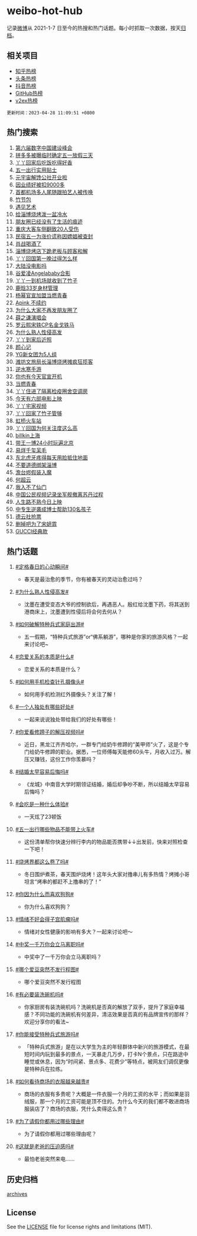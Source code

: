 # weibo-hot-hub

记录[微博](https://www.weibo.com)从 2021-1-7 日至今的热搜和热门话题。每小时抓取一次数据，按天[归档](archives)。

## 相关项目

- [知乎热榜](https://github.com/lonnyzhang423/zhihu-hot-hub)
- [头条热榜](https://github.com/lonnyzhang423/toutiao-hot-hub)
- [抖音热榜](https://github.com/lonnyzhang423/douyin-hot-hub)
- [GitHub热榜](https://github.com/lonnyzhang423/github-hot-hub)
- [v2ex热榜](https://github.com/lonnyzhang423/v2ex-hot-hub)


`更新时间：2023-04-28 11:09:51 +0800`

## 热门搜索

1. [第六届数字中国建设峰会](https://m.weibo.cn/search?containerid=100103type%3D1%26t%3D10%26q%3D%23%E7%AC%AC%E5%85%AD%E5%B1%8A%E6%95%B0%E5%AD%97%E4%B8%AD%E5%9B%BD%E5%BB%BA%E8%AE%BE%E5%B3%B0%E4%BC%9A%23&stream_entry_id=51&isnewpage=1&extparam=seat%3D1%26c_type%3D51%26dgr%3D0%26cate%3D10103%26filter_type%3Drealtimehot%26stream_entry_id%3D51%26pos%3D0%26display_time%3D1682651390%26pre_seqid%3D168265139062202022122&luicode=10000011&lfid=106003type%253D25%2526t%253D3%2526disable_hot%253D1%2526filter_type%253Drealtimehot)
1. [拼多多被曝临时确定五一放假三天](https://m.weibo.cn/search?containerid=100103type%3D1%26t%3D10%26q%3D%23%E6%8B%BC%E5%A4%9A%E5%A4%9A%E8%A2%AB%E6%9B%9D%E4%B8%B4%E6%97%B6%E7%A1%AE%E5%AE%9A%E4%BA%94%E4%B8%80%E6%94%BE%E5%81%87%E4%B8%89%E5%A4%A9%23&stream_entry_id=31&isnewpage=1&extparam=seat%3D1%26c_type%3D31%26flag%3D1%26cate%3D5001%26stream_entry_id%3D31%26filter_type%3Drealtimehot%26q%3D%2523%25E6%258B%25BC%25E5%25A4%259A%25E5%25A4%259A%25E8%25A2%25AB%25E6%259B%259D%25E4%25B8%25B4%25E6%2597%25B6%25E7%25A1%25AE%25E5%25AE%259A%25E4%25BA%2594%25E4%25B8%2580%25E6%2594%25BE%25E5%2581%2587%25E4%25B8%2589%25E5%25A4%25A9%2523%26dgr%3D0%26realpos%3D1%26pos%3D0%26lcate%3D5001%26band_rank%3D1%26display_time%3D1682651390%26pre_seqid%3D168265139062202022122&luicode=10000011&lfid=106003type%253D25%2526t%253D3%2526disable_hot%253D1%2526filter_type%253Drealtimehot)
1. [丫丫回家后吃饭吃得好香](https://m.weibo.cn/search?containerid=100103type%3D1%26t%3D10%26q%3D%23%E4%B8%AB%E4%B8%AB%E5%9B%9E%E5%AE%B6%E5%90%8E%E5%90%83%E9%A5%AD%E5%90%83%E5%BE%97%E5%A5%BD%E9%A6%99%23&stream_entry_id=31&isnewpage=1&extparam=seat%3D1%26c_type%3D31%26flag%3D16%26cate%3D5001%26stream_entry_id%3D31%26filter_type%3Drealtimehot%26q%3D%2523%25E4%25B8%25AB%25E4%25B8%25AB%25E5%259B%259E%25E5%25AE%25B6%25E5%2590%258E%25E5%2590%2583%25E9%25A5%25AD%25E5%2590%2583%25E5%25BE%2597%25E5%25A5%25BD%25E9%25A6%2599%2523%26dgr%3D0%26realpos%3D2%26pos%3D1%26lcate%3D5001%26band_rank%3D2%26display_time%3D1682651390%26pre_seqid%3D168265139062202022122&luicode=10000011&lfid=106003type%253D25%2526t%253D3%2526disable_hot%253D1%2526filter_type%253Drealtimehot)
1. [五一出行实用贴士](https://m.weibo.cn/search?containerid=100103type%3D1%26t%3D10%26q%3D%23%E4%BA%94%E4%B8%80%E5%87%BA%E8%A1%8C%E5%AE%9E%E7%94%A8%E8%B4%B4%E5%A3%AB%23&stream_entry_id=31&isnewpage=1&extparam=seat%3D1%26c_type%3D31%26flag%3D0%26cate%3D5001%26stream_entry_id%3D31%26filter_type%3Drealtimehot%26q%3D%2523%25E4%25BA%2594%25E4%25B8%2580%25E5%2587%25BA%25E8%25A1%258C%25E5%25AE%259E%25E7%2594%25A8%25E8%25B4%25B4%25E5%25A3%25AB%2523%26dgr%3D0%26realpos%3D3%26pos%3D2%26lcate%3D5001%26band_rank%3D3%26display_time%3D1682651390%26pre_seqid%3D168265139062202022122&luicode=10000011&lfid=106003type%253D25%2526t%253D3%2526disable_hot%253D1%2526filter_type%253Drealtimehot)
1. [元宇宙解馋公社开业啦](https://m.weibo.cn/search?containerid=100103type%3D1%26t%3D10%26q%3D%23%E5%85%83%E5%AE%87%E5%AE%99%E8%A7%A3%E9%A6%8B%E5%85%AC%E7%A4%BE%E5%BC%80%E4%B8%9A%E5%95%A6%23&stream_entry_id=31&isnewpage=1&extparam=seat%3D1%26c_type%3D31%26pos%3D3%26cate%3D5001%26stream_entry_id%3D31%26filter_type%3Drealtimehot%26topic_ad%3D1%26adid%3D187882%26q%3D%2523%25E5%2585%2583%25E5%25AE%2587%25E5%25AE%2599%25E8%25A7%25A3%25E9%25A6%258B%25E5%2585%25AC%25E7%25A4%25BE%25E5%25BC%2580%25E4%25B8%259A%25E5%2595%25A6%2523%26dgr%3D0%26lcate%3D5001%26band_rank%3D4%26display_time%3D1682651390%26pre_seqid%3D168265139062202022122&luicode=10000011&lfid=106003type%253D25%2526t%253D3%2526disable_hot%253D1%2526filter_type%253Drealtimehot)
1. [因业绩好被扣9000多](https://m.weibo.cn/search?containerid=100103type%3D1%26t%3D10%26q%3D%23%E5%9B%A0%E4%B8%9A%E7%BB%A9%E5%A5%BD%E8%A2%AB%E6%89%A39000%E5%A4%9A%23&stream_entry_id=31&isnewpage=1&extparam=seat%3D1%26c_type%3D31%26flag%3D2%26cate%3D5001%26stream_entry_id%3D31%26filter_type%3Drealtimehot%26q%3D%2523%25E5%259B%25A0%25E4%25B8%259A%25E7%25BB%25A9%25E5%25A5%25BD%25E8%25A2%25AB%25E6%2589%25A39000%25E5%25A4%259A%2523%26dgr%3D0%26realpos%3D4%26pos%3D4%26lcate%3D5001%26band_rank%3D4%26display_time%3D1682651390%26pre_seqid%3D168265139062202022122&luicode=10000011&lfid=106003type%253D25%2526t%253D3%2526disable_hot%253D1%2526filter_type%253Drealtimehot)
1. [首都机场多人尾随跟拍艺人被传唤](https://m.weibo.cn/search?containerid=100103type%3D1%26t%3D10%26q%3D%23%E9%A6%96%E9%83%BD%E6%9C%BA%E5%9C%BA%E5%A4%9A%E4%BA%BA%E5%B0%BE%E9%9A%8F%E8%B7%9F%E6%8B%8D%E8%89%BA%E4%BA%BA%E8%A2%AB%E4%BC%A0%E5%94%A4%23&stream_entry_id=31&isnewpage=1&extparam=seat%3D1%26c_type%3D31%26flag%3D1%26cate%3D5001%26stream_entry_id%3D31%26filter_type%3Drealtimehot%26q%3D%2523%25E9%25A6%2596%25E9%2583%25BD%25E6%259C%25BA%25E5%259C%25BA%25E5%25A4%259A%25E4%25BA%25BA%25E5%25B0%25BE%25E9%259A%258F%25E8%25B7%259F%25E6%258B%258D%25E8%2589%25BA%25E4%25BA%25BA%25E8%25A2%25AB%25E4%25BC%25A0%25E5%2594%25A4%2523%26dgr%3D0%26realpos%3D5%26pos%3D5%26lcate%3D5001%26band_rank%3D5%26display_time%3D1682651390%26pre_seqid%3D168265139062202022122&luicode=10000011&lfid=106003type%253D25%2526t%253D3%2526disable_hot%253D1%2526filter_type%253Drealtimehot)
1. [竹节包](https://m.weibo.cn/search?containerid=100103type%3D1%26t%3D10%26q%3D%E7%AB%B9%E8%8A%82%E5%8C%85&stream_entry_id=31&isnewpage=1&extparam=seat%3D1%26c_type%3D31%26flag%3D0%26cate%3D5001%26stream_entry_id%3D31%26filter_type%3Drealtimehot%26q%3D%25E7%25AB%25B9%25E8%258A%2582%25E5%258C%2585%26dgr%3D0%26realpos%3D6%26pos%3D6%26lcate%3D5001%26band_rank%3D6%26display_time%3D1682651390%26pre_seqid%3D168265139062202022122&luicode=10000011&lfid=106003type%253D25%2526t%253D3%2526disable_hot%253D1%2526filter_type%253Drealtimehot)
1. [遇见艺术](https://m.weibo.cn/search?containerid=100103type%3D1%26t%3D10%26q%3D%23%E9%81%87%E8%A7%81%E8%89%BA%E6%9C%AF%23&stream_entry_id=31&isnewpage=1&extparam=seat%3D1%26c_type%3D31%26pos%3D7%26cate%3D5001%26stream_entry_id%3D31%26filter_type%3Drealtimehot%26topic_ad%3D1%26adid%3D187648%26q%3D%2523%25E9%2581%2587%25E8%25A7%2581%25E8%2589%25BA%25E6%259C%25AF%2523%26dgr%3D0%26lcate%3D5001%26band_rank%3D7%26display_time%3D1682651390%26pre_seqid%3D168265139062202022122&luicode=10000011&lfid=106003type%253D25%2526t%253D3%2526disable_hot%253D1%2526filter_type%253Drealtimehot)
1. [给淄博烧烤泼一盆冷水](https://m.weibo.cn/search?containerid=100103type%3D1%26t%3D10%26q%3D%23%E7%BB%99%E6%B7%84%E5%8D%9A%E7%83%A7%E7%83%A4%E6%B3%BC%E4%B8%80%E7%9B%86%E5%86%B7%E6%B0%B4%23&stream_entry_id=31&isnewpage=1&extparam=seat%3D1%26c_type%3D31%26flag%3D0%26cate%3D5001%26stream_entry_id%3D31%26filter_type%3Drealtimehot%26q%3D%2523%25E7%25BB%2599%25E6%25B7%2584%25E5%258D%259A%25E7%2583%25A7%25E7%2583%25A4%25E6%25B3%25BC%25E4%25B8%2580%25E7%259B%2586%25E5%2586%25B7%25E6%25B0%25B4%2523%26dgr%3D0%26realpos%3D7%26pos%3D8%26lcate%3D5001%26band_rank%3D7%26display_time%3D1682651390%26pre_seqid%3D168265139062202022122&luicode=10000011&lfid=106003type%253D25%2526t%253D3%2526disable_hot%253D1%2526filter_type%253Drealtimehot)
1. [朋友圈已经没有了生活的痕迹](https://m.weibo.cn/search?containerid=100103type%3D1%26t%3D10%26q%3D%23%E6%9C%8B%E5%8F%8B%E5%9C%88%E5%B7%B2%E7%BB%8F%E6%B2%A1%E6%9C%89%E4%BA%86%E7%94%9F%E6%B4%BB%E7%9A%84%E7%97%95%E8%BF%B9%23&stream_entry_id=31&isnewpage=1&extparam=seat%3D1%26c_type%3D31%26flag%3D0%26cate%3D5001%26stream_entry_id%3D31%26filter_type%3Drealtimehot%26q%3D%2523%25E6%259C%258B%25E5%258F%258B%25E5%259C%2588%25E5%25B7%25B2%25E7%25BB%258F%25E6%25B2%25A1%25E6%259C%2589%25E4%25BA%2586%25E7%2594%259F%25E6%25B4%25BB%25E7%259A%2584%25E7%2597%2595%25E8%25BF%25B9%2523%26dgr%3D0%26realpos%3D8%26pos%3D9%26lcate%3D5001%26band_rank%3D8%26display_time%3D1682651390%26pre_seqid%3D168265139062202022122&luicode=10000011&lfid=106003type%253D25%2526t%253D3%2526disable_hot%253D1%2526filter_type%253Drealtimehot)
1. [重庆大客车侧翻致20人受伤](https://m.weibo.cn/search?containerid=100103type%3D1%26t%3D10%26q%3D%23%E9%87%8D%E5%BA%86%E5%A4%A7%E5%AE%A2%E8%BD%A6%E4%BE%A7%E7%BF%BB%E8%87%B420%E4%BA%BA%E5%8F%97%E4%BC%A4%23&stream_entry_id=31&isnewpage=1&extparam=seat%3D1%26c_type%3D31%26flag%3D1%26cate%3D5001%26stream_entry_id%3D31%26filter_type%3Drealtimehot%26q%3D%2523%25E9%2587%258D%25E5%25BA%2586%25E5%25A4%25A7%25E5%25AE%25A2%25E8%25BD%25A6%25E4%25BE%25A7%25E7%25BF%25BB%25E8%2587%25B420%25E4%25BA%25BA%25E5%258F%2597%25E4%25BC%25A4%2523%26dgr%3D0%26realpos%3D9%26pos%3D10%26lcate%3D5001%26band_rank%3D9%26display_time%3D1682651390%26pre_seqid%3D168265139062202022122&luicode=10000011&lfid=106003type%253D25%2526t%253D3%2526disable_hot%253D1%2526filter_type%253Drealtimehot)
1. [民宿五一为涨价谎称因嫖娼被查封](https://m.weibo.cn/search?containerid=100103type%3D1%26t%3D10%26q%3D%23%E6%B0%91%E5%AE%BF%E4%BA%94%E4%B8%80%E4%B8%BA%E6%B6%A8%E4%BB%B7%E8%B0%8E%E7%A7%B0%E5%9B%A0%E5%AB%96%E5%A8%BC%E8%A2%AB%E6%9F%A5%E5%B0%81%23&stream_entry_id=31&isnewpage=1&extparam=seat%3D1%26c_type%3D31%26flag%3D1%26cate%3D5001%26stream_entry_id%3D31%26filter_type%3Drealtimehot%26q%3D%2523%25E6%25B0%2591%25E5%25AE%25BF%25E4%25BA%2594%25E4%25B8%2580%25E4%25B8%25BA%25E6%25B6%25A8%25E4%25BB%25B7%25E8%25B0%258E%25E7%25A7%25B0%25E5%259B%25A0%25E5%25AB%2596%25E5%25A8%25BC%25E8%25A2%25AB%25E6%259F%25A5%25E5%25B0%2581%2523%26dgr%3D0%26realpos%3D10%26pos%3D11%26lcate%3D5001%26band_rank%3D10%26display_time%3D1682651390%26pre_seqid%3D168265139062202022122&luicode=10000011&lfid=106003type%253D25%2526t%253D3%2526disable_hot%253D1%2526filter_type%253Drealtimehot)
1. [肖战喝酒了](https://m.weibo.cn/search?containerid=100103type%3D1%26t%3D10%26q%3D%23%E8%82%96%E6%88%98%E5%96%9D%E9%85%92%E4%BA%86%23&stream_entry_id=31&isnewpage=1&extparam=seat%3D1%26c_type%3D31%26flag%3D2%26cate%3D5001%26stream_entry_id%3D31%26filter_type%3Drealtimehot%26q%3D%2523%25E8%2582%2596%25E6%2588%2598%25E5%2596%259D%25E9%2585%2592%25E4%25BA%2586%2523%26dgr%3D0%26realpos%3D11%26pos%3D12%26lcate%3D5001%26band_rank%3D11%26display_time%3D1682651390%26pre_seqid%3D168265139062202022122&luicode=10000011&lfid=106003type%253D25%2526t%253D3%2526disable_hot%253D1%2526filter_type%253Drealtimehot)
1. [淄博烧烤店下跪老板与顾客和解](https://m.weibo.cn/search?containerid=100103type%3D1%26t%3D10%26q%3D%23%E6%B7%84%E5%8D%9A%E7%83%A7%E7%83%A4%E5%BA%97%E4%B8%8B%E8%B7%AA%E8%80%81%E6%9D%BF%E4%B8%8E%E9%A1%BE%E5%AE%A2%E5%92%8C%E8%A7%A3%23&stream_entry_id=31&isnewpage=1&extparam=seat%3D1%26c_type%3D31%26flag%3D2%26cate%3D5001%26stream_entry_id%3D31%26filter_type%3Drealtimehot%26q%3D%2523%25E6%25B7%2584%25E5%258D%259A%25E7%2583%25A7%25E7%2583%25A4%25E5%25BA%2597%25E4%25B8%258B%25E8%25B7%25AA%25E8%2580%2581%25E6%259D%25BF%25E4%25B8%258E%25E9%25A1%25BE%25E5%25AE%25A2%25E5%2592%258C%25E8%25A7%25A3%2523%26dgr%3D0%26realpos%3D12%26pos%3D13%26lcate%3D5001%26band_rank%3D12%26display_time%3D1682651390%26pre_seqid%3D168265139062202022122&luicode=10000011&lfid=106003type%253D25%2526t%253D3%2526disable_hot%253D1%2526filter_type%253Drealtimehot)
1. [丫丫回国第一晚过得怎么样](https://m.weibo.cn/search?containerid=100103type%3D1%26t%3D10%26q%3D%23%E4%B8%AB%E4%B8%AB%E5%9B%9E%E5%9B%BD%E7%AC%AC%E4%B8%80%E6%99%9A%E8%BF%87%E5%BE%97%E6%80%8E%E4%B9%88%E6%A0%B7%23&stream_entry_id=31&isnewpage=1&extparam=seat%3D1%26c_type%3D31%26flag%3D1%26cate%3D5001%26stream_entry_id%3D31%26filter_type%3Drealtimehot%26q%3D%2523%25E4%25B8%25AB%25E4%25B8%25AB%25E5%259B%259E%25E5%259B%25BD%25E7%25AC%25AC%25E4%25B8%2580%25E6%2599%259A%25E8%25BF%2587%25E5%25BE%2597%25E6%2580%258E%25E4%25B9%2588%25E6%25A0%25B7%2523%26dgr%3D0%26realpos%3D13%26pos%3D14%26lcate%3D5001%26band_rank%3D13%26display_time%3D1682651390%26pre_seqid%3D168265139062202022122&luicode=10000011&lfid=106003type%253D25%2526t%253D3%2526disable_hot%253D1%2526filter_type%253Drealtimehot)
1. [大陆没电影吗](https://m.weibo.cn/search?containerid=100103type%3D1%26t%3D10%26q%3D%E5%A4%A7%E9%99%86%E6%B2%A1%E7%94%B5%E5%BD%B1%E5%90%97&stream_entry_id=31&isnewpage=1&extparam=seat%3D1%26c_type%3D31%26flag%3D1%26cate%3D5001%26stream_entry_id%3D31%26filter_type%3Drealtimehot%26q%3D%25E5%25A4%25A7%25E9%2599%2586%25E6%25B2%25A1%25E7%2594%25B5%25E5%25BD%25B1%25E5%2590%2597%26dgr%3D0%26realpos%3D14%26pos%3D15%26lcate%3D5001%26band_rank%3D14%26display_time%3D1682651390%26pre_seqid%3D168265139062202022122&luicode=10000011&lfid=106003type%253D25%2526t%253D3%2526disable_hot%253D1%2526filter_type%253Drealtimehot)
1. [谷爱凌Angelababy合影](https://m.weibo.cn/search?containerid=100103type%3D1%26t%3D10%26q%3D%23%E8%B0%B7%E7%88%B1%E5%87%8CAngelababy%E5%90%88%E5%BD%B1%23&stream_entry_id=31&isnewpage=1&extparam=seat%3D1%26c_type%3D31%26flag%3D1%26cate%3D5001%26stream_entry_id%3D31%26filter_type%3Drealtimehot%26q%3D%2523%25E8%25B0%25B7%25E7%2588%25B1%25E5%2587%258CAngelababy%25E5%2590%2588%25E5%25BD%25B1%2523%26dgr%3D0%26realpos%3D15%26pos%3D16%26lcate%3D5001%26band_rank%3D15%26display_time%3D1682651390%26pre_seqid%3D168265139062202022122&luicode=10000011&lfid=106003type%253D25%2526t%253D3%2526disable_hot%253D1%2526filter_type%253Drealtimehot)
1. [丫丫一到机场就收到了竹子](https://m.weibo.cn/search?containerid=100103type%3D1%26t%3D10%26q%3D%23%E4%B8%AB%E4%B8%AB%E4%B8%80%E5%88%B0%E6%9C%BA%E5%9C%BA%E5%B0%B1%E6%94%B6%E5%88%B0%E4%BA%86%E7%AB%B9%E5%AD%90%23&stream_entry_id=31&isnewpage=1&extparam=seat%3D1%26c_type%3D31%26flag%3D0%26cate%3D5001%26stream_entry_id%3D31%26filter_type%3Drealtimehot%26q%3D%2523%25E4%25B8%25AB%25E4%25B8%25AB%25E4%25B8%2580%25E5%2588%25B0%25E6%259C%25BA%25E5%259C%25BA%25E5%25B0%25B1%25E6%2594%25B6%25E5%2588%25B0%25E4%25BA%2586%25E7%25AB%25B9%25E5%25AD%2590%2523%26dgr%3D0%26realpos%3D16%26pos%3D17%26lcate%3D5001%26band_rank%3D16%26display_time%3D1682651390%26pre_seqid%3D168265139062202022122&luicode=10000011&lfid=106003type%253D25%2526t%253D3%2526disable_hot%253D1%2526filter_type%253Drealtimehot)
1. [鹿晗33岁身材管理](https://m.weibo.cn/search?containerid=100103type%3D1%26t%3D10%26q%3D%23%E9%B9%BF%E6%99%9733%E5%B2%81%E8%BA%AB%E6%9D%90%E7%AE%A1%E7%90%86%23&stream_entry_id=31&isnewpage=1&extparam=seat%3D1%26c_type%3D31%26flag%3D1%26cate%3D5001%26stream_entry_id%3D31%26filter_type%3Drealtimehot%26q%3D%2523%25E9%25B9%25BF%25E6%2599%259733%25E5%25B2%2581%25E8%25BA%25AB%25E6%259D%2590%25E7%25AE%25A1%25E7%2590%2586%2523%26dgr%3D0%26realpos%3D17%26pos%3D18%26lcate%3D5001%26band_rank%3D17%26display_time%3D1682651390%26pre_seqid%3D168265139062202022122&luicode=10000011&lfid=106003type%253D25%2526t%253D3%2526disable_hot%253D1%2526filter_type%253Drealtimehot)
1. [杨幂官宣加盟当燃青春](https://m.weibo.cn/search?containerid=100103type%3D1%26t%3D10%26q%3D%23%E6%9D%A8%E5%B9%82%E5%AE%98%E5%AE%A3%E5%8A%A0%E7%9B%9F%E5%BD%93%E7%87%83%E9%9D%92%E6%98%A5%23&stream_entry_id=31&isnewpage=1&extparam=seat%3D1%26c_type%3D31%26flag%3D1%26cate%3D5001%26stream_entry_id%3D31%26filter_type%3Drealtimehot%26q%3D%2523%25E6%259D%25A8%25E5%25B9%2582%25E5%25AE%2598%25E5%25AE%25A3%25E5%258A%25A0%25E7%259B%259F%25E5%25BD%2593%25E7%2587%2583%25E9%259D%2592%25E6%2598%25A5%2523%26dgr%3D0%26realpos%3D18%26pos%3D19%26lcate%3D5001%26band_rank%3D18%26display_time%3D1682651390%26pre_seqid%3D168265139062202022122&luicode=10000011&lfid=106003type%253D25%2526t%253D3%2526disable_hot%253D1%2526filter_type%253Drealtimehot)
1. [Apink 不续约](https://m.weibo.cn/search?containerid=100103type%3D1%26t%3D10%26q%3DApink+%E4%B8%8D%E7%BB%AD%E7%BA%A6&stream_entry_id=31&isnewpage=1&extparam=seat%3D1%26c_type%3D31%26flag%3D1%26cate%3D5001%26stream_entry_id%3D31%26filter_type%3Drealtimehot%26q%3DApink%2520%25E4%25B8%258D%25E7%25BB%25AD%25E7%25BA%25A6%26dgr%3D0%26realpos%3D19%26pos%3D20%26lcate%3D5001%26band_rank%3D19%26display_time%3D1682651390%26pre_seqid%3D168265139062202022122&luicode=10000011&lfid=106003type%253D25%2526t%253D3%2526disable_hot%253D1%2526filter_type%253Drealtimehot)
1. [为什么大家不再发朋友圈了](https://m.weibo.cn/search?containerid=100103type%3D1%26t%3D10%26q%3D%23%E4%B8%BA%E4%BB%80%E4%B9%88%E5%A4%A7%E5%AE%B6%E4%B8%8D%E5%86%8D%E5%8F%91%E6%9C%8B%E5%8F%8B%E5%9C%88%E4%BA%86%23&stream_entry_id=31&isnewpage=1&extparam=seat%3D1%26c_type%3D31%26flag%3D1%26cate%3D5001%26stream_entry_id%3D31%26filter_type%3Drealtimehot%26q%3D%2523%25E4%25B8%25BA%25E4%25BB%2580%25E4%25B9%2588%25E5%25A4%25A7%25E5%25AE%25B6%25E4%25B8%258D%25E5%2586%258D%25E5%258F%2591%25E6%259C%258B%25E5%258F%258B%25E5%259C%2588%25E4%25BA%2586%2523%26dgr%3D0%26realpos%3D20%26pos%3D21%26lcate%3D5001%26band_rank%3D20%26display_time%3D1682651390%26pre_seqid%3D168265139062202022122&luicode=10000011&lfid=106003type%253D25%2526t%253D3%2526disable_hot%253D1%2526filter_type%253Drealtimehot)
1. [薛之谦演唱会](https://m.weibo.cn/search?containerid=100103type%3D1%26t%3D10%26q%3D%E8%96%9B%E4%B9%8B%E8%B0%A6%E6%BC%94%E5%94%B1%E4%BC%9A&stream_entry_id=31&isnewpage=1&extparam=seat%3D1%26c_type%3D31%26flag%3D1%26cate%3D5001%26stream_entry_id%3D31%26filter_type%3Drealtimehot%26q%3D%25E8%2596%259B%25E4%25B9%258B%25E8%25B0%25A6%25E6%25BC%2594%25E5%2594%25B1%25E4%25BC%259A%26dgr%3D0%26realpos%3D21%26pos%3D22%26lcate%3D5001%26band_rank%3D21%26display_time%3D1682651390%26pre_seqid%3D168265139062202022122&luicode=10000011&lfid=106003type%253D25%2526t%253D3%2526disable_hot%253D1%2526filter_type%253Drealtimehot)
1. [罗云熙宋轶CP名金戈铁马](https://m.weibo.cn/search?containerid=100103type%3D1%26t%3D10%26q%3D%23%E7%BD%97%E4%BA%91%E7%86%99%E5%AE%8B%E8%BD%B6CP%E5%90%8D%E9%87%91%E6%88%88%E9%93%81%E9%A9%AC%23&stream_entry_id=31&isnewpage=1&extparam=seat%3D1%26c_type%3D31%26flag%3D1%26cate%3D5001%26stream_entry_id%3D31%26filter_type%3Drealtimehot%26q%3D%2523%25E7%25BD%2597%25E4%25BA%2591%25E7%2586%2599%25E5%25AE%258B%25E8%25BD%25B6CP%25E5%2590%258D%25E9%2587%2591%25E6%2588%2588%25E9%2593%2581%25E9%25A9%25AC%2523%26dgr%3D0%26realpos%3D22%26pos%3D23%26lcate%3D5001%26band_rank%3D22%26display_time%3D1682651390%26pre_seqid%3D168265139062202022122&luicode=10000011&lfid=106003type%253D25%2526t%253D3%2526disable_hot%253D1%2526filter_type%253Drealtimehot)
1. [为什么熟人性侵高发](https://m.weibo.cn/search?containerid=100103type%3D1%26t%3D10%26q%3D%23%E4%B8%BA%E4%BB%80%E4%B9%88%E7%86%9F%E4%BA%BA%E6%80%A7%E4%BE%B5%E9%AB%98%E5%8F%91%23&stream_entry_id=31&isnewpage=1&extparam=seat%3D1%26c_type%3D31%26flag%3D0%26cate%3D5001%26stream_entry_id%3D31%26filter_type%3Drealtimehot%26q%3D%2523%25E4%25B8%25BA%25E4%25BB%2580%25E4%25B9%2588%25E7%2586%259F%25E4%25BA%25BA%25E6%2580%25A7%25E4%25BE%25B5%25E9%25AB%2598%25E5%258F%2591%2523%26dgr%3D0%26realpos%3D23%26pos%3D24%26lcate%3D5001%26band_rank%3D23%26display_time%3D1682651390%26pre_seqid%3D168265139062202022122&luicode=10000011&lfid=106003type%253D25%2526t%253D3%2526disable_hot%253D1%2526filter_type%253Drealtimehot)
1. [丫丫到家后近照](https://m.weibo.cn/search?containerid=100103type%3D1%26t%3D10%26q%3D%23%E4%B8%AB%E4%B8%AB%E5%88%B0%E5%AE%B6%E5%90%8E%E8%BF%91%E7%85%A7%23&stream_entry_id=31&isnewpage=1&extparam=seat%3D1%26c_type%3D31%26flag%3D0%26cate%3D5001%26stream_entry_id%3D31%26filter_type%3Drealtimehot%26q%3D%2523%25E4%25B8%25AB%25E4%25B8%25AB%25E5%2588%25B0%25E5%25AE%25B6%25E5%2590%258E%25E8%25BF%2591%25E7%2585%25A7%2523%26dgr%3D0%26realpos%3D24%26pos%3D25%26lcate%3D5001%26band_rank%3D24%26display_time%3D1682651390%26pre_seqid%3D168265139062202022122&luicode=10000011&lfid=106003type%253D25%2526t%253D3%2526disable_hot%253D1%2526filter_type%253Drealtimehot)
1. [颜心记](https://m.weibo.cn/search?containerid=100103type%3D1%26t%3D10%26q%3D%E9%A2%9C%E5%BF%83%E8%AE%B0&stream_entry_id=31&isnewpage=1&extparam=seat%3D1%26c_type%3D31%26flag%3D0%26cate%3D5001%26stream_entry_id%3D31%26filter_type%3Drealtimehot%26q%3D%25E9%25A2%259C%25E5%25BF%2583%25E8%25AE%25B0%26dgr%3D0%26realpos%3D25%26pos%3D26%26lcate%3D5001%26band_rank%3D25%26display_time%3D1682651390%26pre_seqid%3D168265139062202022122&luicode=10000011&lfid=106003type%253D25%2526t%253D3%2526disable_hot%253D1%2526filter_type%253Drealtimehot)
1. [YG新女团为5人组](https://m.weibo.cn/search?containerid=100103type%3D1%26t%3D10%26q%3D%23YG%E6%96%B0%E5%A5%B3%E5%9B%A2%E4%B8%BA5%E4%BA%BA%E7%BB%84%23&stream_entry_id=31&isnewpage=1&extparam=seat%3D1%26c_type%3D31%26flag%3D1%26cate%3D5001%26stream_entry_id%3D31%26filter_type%3Drealtimehot%26q%3D%2523YG%25E6%2596%25B0%25E5%25A5%25B3%25E5%259B%25A2%25E4%25B8%25BA5%25E4%25BA%25BA%25E7%25BB%2584%2523%26dgr%3D0%26realpos%3D26%26pos%3D27%26lcate%3D5001%26band_rank%3D26%26display_time%3D1682651390%26pre_seqid%3D168265139062202022122&luicode=10000011&lfid=106003type%253D25%2526t%253D3%2526disable_hot%253D1%2526filter_type%253Drealtimehot)
1. [潍坊文旅局长淄博烧烤摊疯狂揽客](https://m.weibo.cn/search?containerid=100103type%3D1%26t%3D10%26q%3D%23%E6%BD%8D%E5%9D%8A%E6%96%87%E6%97%85%E5%B1%80%E9%95%BF%E6%B7%84%E5%8D%9A%E7%83%A7%E7%83%A4%E6%91%8A%E7%96%AF%E7%8B%82%E6%8F%BD%E5%AE%A2%23&stream_entry_id=31&isnewpage=1&extparam=seat%3D1%26c_type%3D31%26flag%3D0%26cate%3D5001%26stream_entry_id%3D31%26filter_type%3Drealtimehot%26q%3D%2523%25E6%25BD%258D%25E5%259D%258A%25E6%2596%2587%25E6%2597%2585%25E5%25B1%2580%25E9%2595%25BF%25E6%25B7%2584%25E5%258D%259A%25E7%2583%25A7%25E7%2583%25A4%25E6%2591%258A%25E7%2596%25AF%25E7%258B%2582%25E6%258F%25BD%25E5%25AE%25A2%2523%26dgr%3D0%26realpos%3D27%26pos%3D28%26lcate%3D5001%26band_rank%3D27%26display_time%3D1682651390%26pre_seqid%3D168265139062202022122&luicode=10000011&lfid=106003type%253D25%2526t%253D3%2526disable_hot%253D1%2526filter_type%253Drealtimehot)
1. [逆水寒手游](https://m.weibo.cn/search?containerid=100103type%3D1%26t%3D10%26q%3D%E9%80%86%E6%B0%B4%E5%AF%92%E6%89%8B%E6%B8%B8&stream_entry_id=31&isnewpage=1&extparam=seat%3D1%26c_type%3D31%26flag%3D1%26cate%3D5001%26stream_entry_id%3D31%26filter_type%3Drealtimehot%26q%3D%25E9%2580%2586%25E6%25B0%25B4%25E5%25AF%2592%25E6%2589%258B%25E6%25B8%25B8%26dgr%3D0%26realpos%3D28%26pos%3D29%26lcate%3D5001%26band_rank%3D28%26display_time%3D1682651390%26pre_seqid%3D168265139062202022122&luicode=10000011&lfid=106003type%253D25%2526t%253D3%2526disable_hot%253D1%2526filter_type%253Drealtimehot)
1. [你也有今天官宣开机](https://m.weibo.cn/search?containerid=100103type%3D1%26t%3D10%26q%3D%23%E4%BD%A0%E4%B9%9F%E6%9C%89%E4%BB%8A%E5%A4%A9%E5%AE%98%E5%AE%A3%E5%BC%80%E6%9C%BA%23&stream_entry_id=31&isnewpage=1&extparam=seat%3D1%26c_type%3D31%26flag%3D1%26cate%3D5001%26stream_entry_id%3D31%26filter_type%3Drealtimehot%26q%3D%2523%25E4%25BD%25A0%25E4%25B9%259F%25E6%259C%2589%25E4%25BB%258A%25E5%25A4%25A9%25E5%25AE%2598%25E5%25AE%25A3%25E5%25BC%2580%25E6%259C%25BA%2523%26dgr%3D0%26realpos%3D29%26pos%3D30%26lcate%3D5001%26band_rank%3D29%26display_time%3D1682651390%26pre_seqid%3D168265139062202022122&luicode=10000011&lfid=106003type%253D25%2526t%253D3%2526disable_hot%253D1%2526filter_type%253Drealtimehot)
1. [当燃青春](https://m.weibo.cn/search?containerid=100103type%3D1%26t%3D10%26q%3D%E5%BD%93%E7%87%83%E9%9D%92%E6%98%A5&stream_entry_id=31&isnewpage=1&extparam=seat%3D1%26c_type%3D31%26flag%3D1%26cate%3D5001%26stream_entry_id%3D31%26filter_type%3Drealtimehot%26q%3D%25E5%25BD%2593%25E7%2587%2583%25E9%259D%2592%25E6%2598%25A5%26dgr%3D0%26realpos%3D30%26pos%3D31%26lcate%3D5001%26band_rank%3D30%26display_time%3D1682651390%26pre_seqid%3D168265139062202022122&luicode=10000011&lfid=106003type%253D25%2526t%253D3%2526disable_hot%253D1%2526filter_type%253Drealtimehot)
1. [丫丫住进了隔离检疫圈舍空调房](https://m.weibo.cn/search?containerid=100103type%3D1%26t%3D10%26q%3D%23%E4%B8%AB%E4%B8%AB%E4%BD%8F%E8%BF%9B%E4%BA%86%E9%9A%94%E7%A6%BB%E6%A3%80%E7%96%AB%E5%9C%88%E8%88%8D%E7%A9%BA%E8%B0%83%E6%88%BF%23&stream_entry_id=31&isnewpage=1&extparam=seat%3D1%26c_type%3D31%26flag%3D0%26cate%3D5001%26stream_entry_id%3D31%26filter_type%3Drealtimehot%26q%3D%2523%25E4%25B8%25AB%25E4%25B8%25AB%25E4%25BD%258F%25E8%25BF%259B%25E4%25BA%2586%25E9%259A%2594%25E7%25A6%25BB%25E6%25A3%2580%25E7%2596%25AB%25E5%259C%2588%25E8%2588%258D%25E7%25A9%25BA%25E8%25B0%2583%25E6%2588%25BF%2523%26dgr%3D0%26realpos%3D31%26pos%3D32%26lcate%3D5001%26band_rank%3D31%26display_time%3D1682651390%26pre_seqid%3D168265139062202022122&luicode=10000011&lfid=106003type%253D25%2526t%253D3%2526disable_hot%253D1%2526filter_type%253Drealtimehot)
1. [今天有六部电影上映](https://m.weibo.cn/search?containerid=100103type%3D1%26t%3D10%26q%3D%23%E4%BB%8A%E5%A4%A9%E6%9C%89%E5%85%AD%E9%83%A8%E7%94%B5%E5%BD%B1%E4%B8%8A%E6%98%A0%23&stream_entry_id=31&isnewpage=1&extparam=seat%3D1%26c_type%3D31%26flag%3D1%26cate%3D5001%26stream_entry_id%3D31%26filter_type%3Drealtimehot%26q%3D%2523%25E4%25BB%258A%25E5%25A4%25A9%25E6%259C%2589%25E5%2585%25AD%25E9%2583%25A8%25E7%2594%25B5%25E5%25BD%25B1%25E4%25B8%258A%25E6%2598%25A0%2523%26dgr%3D0%26realpos%3D32%26pos%3D33%26lcate%3D5001%26band_rank%3D32%26display_time%3D1682651390%26pre_seqid%3D168265139062202022122&luicode=10000011&lfid=106003type%253D25%2526t%253D3%2526disable_hot%253D1%2526filter_type%253Drealtimehot)
1. [丫丫宅家视频](https://m.weibo.cn/search?containerid=100103type%3D1%26t%3D10%26q%3D%23%E4%B8%AB%E4%B8%AB%E5%AE%85%E5%AE%B6%E8%A7%86%E9%A2%91%23&stream_entry_id=31&isnewpage=1&extparam=seat%3D1%26c_type%3D31%26flag%3D0%26cate%3D5001%26stream_entry_id%3D31%26filter_type%3Drealtimehot%26q%3D%2523%25E4%25B8%25AB%25E4%25B8%25AB%25E5%25AE%2585%25E5%25AE%25B6%25E8%25A7%2586%25E9%25A2%2591%2523%26dgr%3D0%26realpos%3D33%26pos%3D34%26lcate%3D5001%26band_rank%3D33%26display_time%3D1682651390%26pre_seqid%3D168265139062202022122&luicode=10000011&lfid=106003type%253D25%2526t%253D3%2526disable_hot%253D1%2526filter_type%253Drealtimehot)
1. [丫丫回家了竹子管够](https://m.weibo.cn/search?containerid=100103type%3D1%26t%3D10%26q%3D%23%E4%B8%AB%E4%B8%AB%E5%9B%9E%E5%AE%B6%E4%BA%86%E7%AB%B9%E5%AD%90%E7%AE%A1%E5%A4%9F%23&stream_entry_id=31&isnewpage=1&extparam=seat%3D1%26c_type%3D31%26flag%3D0%26cate%3D5001%26stream_entry_id%3D31%26filter_type%3Drealtimehot%26q%3D%2523%25E4%25B8%25AB%25E4%25B8%25AB%25E5%259B%259E%25E5%25AE%25B6%25E4%25BA%2586%25E7%25AB%25B9%25E5%25AD%2590%25E7%25AE%25A1%25E5%25A4%259F%2523%26dgr%3D0%26realpos%3D34%26pos%3D35%26lcate%3D5001%26band_rank%3D34%26display_time%3D1682651390%26pre_seqid%3D168265139062202022122&luicode=10000011&lfid=106003type%253D25%2526t%253D3%2526disable_hot%253D1%2526filter_type%253Drealtimehot)
1. [虹桥火车站](https://m.weibo.cn/search?containerid=100103type%3D1%26t%3D10%26q%3D%E8%99%B9%E6%A1%A5%E7%81%AB%E8%BD%A6%E7%AB%99&stream_entry_id=31&isnewpage=1&extparam=seat%3D1%26c_type%3D31%26flag%3D1%26cate%3D5001%26stream_entry_id%3D31%26filter_type%3Drealtimehot%26q%3D%25E8%2599%25B9%25E6%25A1%25A5%25E7%2581%25AB%25E8%25BD%25A6%25E7%25AB%2599%26dgr%3D0%26realpos%3D35%26pos%3D36%26lcate%3D5001%26band_rank%3D35%26display_time%3D1682651390%26pre_seqid%3D168265139062202022122&luicode=10000011&lfid=106003type%253D25%2526t%253D3%2526disable_hot%253D1%2526filter_type%253Drealtimehot)
1. [丫丫回国为何关注度这么高](https://m.weibo.cn/search?containerid=100103type%3D1%26t%3D10%26q%3D%23%E4%B8%AB%E4%B8%AB%E5%9B%9E%E5%9B%BD%E4%B8%BA%E4%BD%95%E5%85%B3%E6%B3%A8%E5%BA%A6%E8%BF%99%E4%B9%88%E9%AB%98%23&stream_entry_id=31&isnewpage=1&extparam=seat%3D1%26c_type%3D31%26flag%3D0%26cate%3D5001%26stream_entry_id%3D31%26filter_type%3Drealtimehot%26q%3D%2523%25E4%25B8%25AB%25E4%25B8%25AB%25E5%259B%259E%25E5%259B%25BD%25E4%25B8%25BA%25E4%25BD%2595%25E5%2585%25B3%25E6%25B3%25A8%25E5%25BA%25A6%25E8%25BF%2599%25E4%25B9%2588%25E9%25AB%2598%2523%26dgr%3D0%26realpos%3D36%26pos%3D37%26lcate%3D5001%26band_rank%3D36%26display_time%3D1682651390%26pre_seqid%3D168265139062202022122&luicode=10000011&lfid=106003type%253D25%2526t%253D3%2526disable_hot%253D1%2526filter_type%253Drealtimehot)
1. [billkin上海](https://m.weibo.cn/search?containerid=100103type%3D1%26t%3D10%26q%3D%23billkin%E4%B8%8A%E6%B5%B7%23&stream_entry_id=31&isnewpage=1&extparam=seat%3D1%26c_type%3D31%26flag%3D1%26cate%3D5001%26stream_entry_id%3D31%26filter_type%3Drealtimehot%26q%3D%2523billkin%25E4%25B8%258A%25E6%25B5%25B7%2523%26dgr%3D0%26realpos%3D37%26pos%3D38%26lcate%3D5001%26band_rank%3D37%26display_time%3D1682651390%26pre_seqid%3D168265139062202022122&luicode=10000011&lfid=106003type%253D25%2526t%253D3%2526disable_hot%253D1%2526filter_type%253Drealtimehot)
1. [带王一博24小时玩遍北京](https://m.weibo.cn/search?containerid=100103type%3D1%26t%3D10%26q%3D%23%E5%B8%A6%E7%8E%8B%E4%B8%80%E5%8D%9A24%E5%B0%8F%E6%97%B6%E7%8E%A9%E9%81%8D%E5%8C%97%E4%BA%AC%23&stream_entry_id=31&isnewpage=1&extparam=seat%3D1%26c_type%3D31%26flag%3D1%26cate%3D5001%26stream_entry_id%3D31%26filter_type%3Drealtimehot%26q%3D%2523%25E5%25B8%25A6%25E7%258E%258B%25E4%25B8%2580%25E5%258D%259A24%25E5%25B0%258F%25E6%2597%25B6%25E7%258E%25A9%25E9%2581%258D%25E5%258C%2597%25E4%25BA%25AC%2523%26dgr%3D0%26realpos%3D38%26pos%3D39%26lcate%3D5001%26band_rank%3D38%26display_time%3D1682651390%26pre_seqid%3D168265139062202022122&luicode=10000011&lfid=106003type%253D25%2526t%253D3%2526disable_hot%253D1%2526filter_type%253Drealtimehot)
1. [易烊千玺呆毛](https://m.weibo.cn/search?containerid=100103type%3D1%26t%3D10%26q%3D%23%E6%98%93%E7%83%8A%E5%8D%83%E7%8E%BA%E5%91%86%E6%AF%9B%23&stream_entry_id=31&isnewpage=1&extparam=seat%3D1%26c_type%3D31%26flag%3D1%26cate%3D5001%26stream_entry_id%3D31%26filter_type%3Drealtimehot%26q%3D%2523%25E6%2598%2593%25E7%2583%258A%25E5%258D%2583%25E7%258E%25BA%25E5%2591%2586%25E6%25AF%259B%2523%26dgr%3D0%26realpos%3D39%26pos%3D40%26lcate%3D5001%26band_rank%3D39%26display_time%3D1682651390%26pre_seqid%3D168265139062202022122&luicode=10000011&lfid=106003type%253D25%2526t%253D3%2526disable_hot%253D1%2526filter_type%253Drealtimehot)
1. [东北虎牙疼得每天用脸抵住地面](https://m.weibo.cn/search?containerid=100103type%3D1%26t%3D10%26q%3D%23%E4%B8%9C%E5%8C%97%E8%99%8E%E7%89%99%E7%96%BC%E5%BE%97%E6%AF%8F%E5%A4%A9%E7%94%A8%E8%84%B8%E6%8A%B5%E4%BD%8F%E5%9C%B0%E9%9D%A2%23&stream_entry_id=31&isnewpage=1&extparam=seat%3D1%26c_type%3D31%26flag%3D1%26cate%3D5001%26stream_entry_id%3D31%26filter_type%3Drealtimehot%26q%3D%2523%25E4%25B8%259C%25E5%258C%2597%25E8%2599%258E%25E7%2589%2599%25E7%2596%25BC%25E5%25BE%2597%25E6%25AF%258F%25E5%25A4%25A9%25E7%2594%25A8%25E8%2584%25B8%25E6%258A%25B5%25E4%25BD%258F%25E5%259C%25B0%25E9%259D%25A2%2523%26dgr%3D0%26realpos%3D40%26pos%3D41%26lcate%3D5001%26band_rank%3D40%26display_time%3D1682651390%26pre_seqid%3D168265139062202022122&luicode=10000011&lfid=106003type%253D25%2526t%253D3%2526disable_hot%253D1%2526filter_type%253Drealtimehot)
1. [不要道德绑架淄博](https://m.weibo.cn/search?containerid=100103type%3D1%26t%3D10%26q%3D%E4%B8%8D%E8%A6%81%E9%81%93%E5%BE%B7%E7%BB%91%E6%9E%B6%E6%B7%84%E5%8D%9A&stream_entry_id=31&isnewpage=1&extparam=seat%3D1%26c_type%3D31%26flag%3D1%26cate%3D5001%26stream_entry_id%3D31%26filter_type%3Drealtimehot%26q%3D%25E4%25B8%258D%25E8%25A6%2581%25E9%2581%2593%25E5%25BE%25B7%25E7%25BB%2591%25E6%259E%25B6%25E6%25B7%2584%25E5%258D%259A%26dgr%3D0%26realpos%3D41%26pos%3D42%26lcate%3D5001%26band_rank%3D41%26display_time%3D1682651390%26pre_seqid%3D168265139062202022122&luicode=10000011&lfid=106003type%253D25%2526t%253D3%2526disable_hot%253D1%2526filter_type%253Drealtimehot)
1. [澹台烬假装入魔](https://m.weibo.cn/search?containerid=100103type%3D1%26t%3D10%26q%3D%23%E6%BE%B9%E5%8F%B0%E7%83%AC%E5%81%87%E8%A3%85%E5%85%A5%E9%AD%94%23&stream_entry_id=31&isnewpage=1&extparam=seat%3D1%26c_type%3D31%26flag%3D1%26cate%3D5001%26stream_entry_id%3D31%26filter_type%3Drealtimehot%26q%3D%2523%25E6%25BE%25B9%25E5%258F%25B0%25E7%2583%25AC%25E5%2581%2587%25E8%25A3%2585%25E5%2585%25A5%25E9%25AD%2594%2523%26dgr%3D0%26realpos%3D42%26pos%3D43%26lcate%3D5001%26band_rank%3D42%26display_time%3D1682651390%26pre_seqid%3D168265139062202022122&luicode=10000011&lfid=106003type%253D25%2526t%253D3%2526disable_hot%253D1%2526filter_type%253Drealtimehot)
1. [何超云](https://m.weibo.cn/search?containerid=100103type%3D1%26t%3D10%26q%3D%E4%BD%95%E8%B6%85%E4%BA%91&stream_entry_id=31&isnewpage=1&extparam=seat%3D1%26c_type%3D31%26flag%3D0%26cate%3D5001%26stream_entry_id%3D31%26filter_type%3Drealtimehot%26q%3D%25E4%25BD%2595%25E8%25B6%2585%25E4%25BA%2591%26dgr%3D0%26realpos%3D43%26pos%3D44%26lcate%3D5001%26band_rank%3D43%26display_time%3D1682651390%26pre_seqid%3D168265139062202022122&luicode=10000011&lfid=106003type%253D25%2526t%253D3%2526disable_hot%253D1%2526filter_type%253Drealtimehot)
1. [我入不了仙门](https://m.weibo.cn/search?containerid=100103type%3D1%26t%3D10%26q%3D%23%E6%88%91%E5%85%A5%E4%B8%8D%E4%BA%86%E4%BB%99%E9%97%A8%23&stream_entry_id=31&isnewpage=1&extparam=seat%3D1%26c_type%3D31%26flag%3D0%26cate%3D5001%26stream_entry_id%3D31%26filter_type%3Drealtimehot%26q%3D%2523%25E6%2588%2591%25E5%2585%25A5%25E4%25B8%258D%25E4%25BA%2586%25E4%25BB%2599%25E9%2597%25A8%2523%26dgr%3D0%26realpos%3D44%26pos%3D45%26lcate%3D5001%26band_rank%3D44%26display_time%3D1682651390%26pre_seqid%3D168265139062202022122&luicode=10000011&lfid=106003type%253D25%2526t%253D3%2526disable_hot%253D1%2526filter_type%253Drealtimehot)
1. [中国公民视频记录坐军舰撤离苏丹过程](https://m.weibo.cn/search?containerid=100103type%3D1%26t%3D10%26q%3D%23%E4%B8%AD%E5%9B%BD%E5%85%AC%E6%B0%91%E8%A7%86%E9%A2%91%E8%AE%B0%E5%BD%95%E5%9D%90%E5%86%9B%E8%88%B0%E6%92%A4%E7%A6%BB%E8%8B%8F%E4%B8%B9%E8%BF%87%E7%A8%8B%23&stream_entry_id=31&isnewpage=1&extparam=seat%3D1%26c_type%3D31%26flag%3D0%26cate%3D5001%26stream_entry_id%3D31%26filter_type%3Drealtimehot%26q%3D%2523%25E4%25B8%25AD%25E5%259B%25BD%25E5%2585%25AC%25E6%25B0%2591%25E8%25A7%2586%25E9%25A2%2591%25E8%25AE%25B0%25E5%25BD%2595%25E5%259D%2590%25E5%2586%259B%25E8%2588%25B0%25E6%2592%25A4%25E7%25A6%25BB%25E8%258B%258F%25E4%25B8%25B9%25E8%25BF%2587%25E7%25A8%258B%2523%26dgr%3D0%26realpos%3D45%26pos%3D46%26lcate%3D5001%26band_rank%3D45%26display_time%3D1682651390%26pre_seqid%3D168265139062202022122&luicode=10000011&lfid=106003type%253D25%2526t%253D3%2526disable_hot%253D1%2526filter_type%253Drealtimehot)
1. [人生路不熟今日上映](https://m.weibo.cn/search?containerid=100103type%3D1%26t%3D10%26q%3D%23%E4%BA%BA%E7%94%9F%E8%B7%AF%E4%B8%8D%E7%86%9F%E4%BB%8A%E6%97%A5%E4%B8%8A%E6%98%A0%23&stream_entry_id=31&isnewpage=1&extparam=seat%3D1%26c_type%3D31%26flag%3D1%26cate%3D5001%26stream_entry_id%3D31%26filter_type%3Drealtimehot%26q%3D%2523%25E4%25BA%25BA%25E7%2594%259F%25E8%25B7%25AF%25E4%25B8%258D%25E7%2586%259F%25E4%25BB%258A%25E6%2597%25A5%25E4%25B8%258A%25E6%2598%25A0%2523%26dgr%3D0%26realpos%3D46%26pos%3D47%26lcate%3D5001%26band_rank%3D46%26display_time%3D1682651390%26pre_seqid%3D168265139062202022122&luicode=10000011&lfid=106003type%253D25%2526t%253D3%2526disable_hot%253D1%2526filter_type%253Drealtimehot)
1. [中专生逆袭成博士帮助130名孩子](https://m.weibo.cn/search?containerid=100103type%3D1%26t%3D10%26q%3D%23%E4%B8%AD%E4%B8%93%E7%94%9F%E9%80%86%E8%A2%AD%E6%88%90%E5%8D%9A%E5%A3%AB%E5%B8%AE%E5%8A%A9130%E5%90%8D%E5%AD%A9%E5%AD%90%23&stream_entry_id=31&isnewpage=1&extparam=seat%3D1%26c_type%3D31%26flag%3D1%26cate%3D5001%26stream_entry_id%3D31%26filter_type%3Drealtimehot%26q%3D%2523%25E4%25B8%25AD%25E4%25B8%2593%25E7%2594%259F%25E9%2580%2586%25E8%25A2%25AD%25E6%2588%2590%25E5%258D%259A%25E5%25A3%25AB%25E5%25B8%25AE%25E5%258A%25A9130%25E5%2590%258D%25E5%25AD%25A9%25E5%25AD%2590%2523%26dgr%3D0%26realpos%3D47%26pos%3D48%26lcate%3D5001%26band_rank%3D47%26display_time%3D1682651390%26pre_seqid%3D168265139062202022122&luicode=10000011&lfid=106003type%253D25%2526t%253D3%2526disable_hot%253D1%2526filter_type%253Drealtimehot)
1. [德云社抢票](https://m.weibo.cn/search?containerid=100103type%3D1%26t%3D10%26q%3D%E5%BE%B7%E4%BA%91%E7%A4%BE%E6%8A%A2%E7%A5%A8&stream_entry_id=31&isnewpage=1&extparam=seat%3D1%26c_type%3D31%26flag%3D1%26cate%3D5001%26stream_entry_id%3D31%26filter_type%3Drealtimehot%26q%3D%25E5%25BE%25B7%25E4%25BA%2591%25E7%25A4%25BE%25E6%258A%25A2%25E7%25A5%25A8%26dgr%3D0%26realpos%3D48%26pos%3D49%26lcate%3D5001%26band_rank%3D48%26display_time%3D1682651390%26pre_seqid%3D168265139062202022122&luicode=10000011&lfid=106003type%253D25%2526t%253D3%2526disable_hot%253D1%2526filter_type%253Drealtimehot)
1. [删掉吧为了宋妍霏](https://m.weibo.cn/search?containerid=100103type%3D1%26t%3D10%26q%3D%23%E5%88%A0%E6%8E%89%E5%90%A7%E4%B8%BA%E4%BA%86%E5%AE%8B%E5%A6%8D%E9%9C%8F%23&stream_entry_id=31&isnewpage=1&extparam=seat%3D1%26c_type%3D31%26flag%3D0%26cate%3D5001%26stream_entry_id%3D31%26filter_type%3Drealtimehot%26q%3D%2523%25E5%2588%25A0%25E6%258E%2589%25E5%2590%25A7%25E4%25B8%25BA%25E4%25BA%2586%25E5%25AE%258B%25E5%25A6%258D%25E9%259C%258F%2523%26dgr%3D0%26realpos%3D49%26pos%3D50%26lcate%3D5001%26band_rank%3D49%26display_time%3D1682651390%26pre_seqid%3D168265139062202022122&luicode=10000011&lfid=106003type%253D25%2526t%253D3%2526disable_hot%253D1%2526filter_type%253Drealtimehot)
1. [GUCCI经典款](https://m.weibo.cn/search?containerid=100103type%3D1%26t%3D10%26q%3DGUCCI%E7%BB%8F%E5%85%B8%E6%AC%BE&stream_entry_id=31&isnewpage=1&extparam=seat%3D1%26c_type%3D31%26flag%3D0%26cate%3D5001%26stream_entry_id%3D31%26filter_type%3Drealtimehot%26q%3DGUCCI%25E7%25BB%258F%25E5%2585%25B8%25E6%25AC%25BE%26dgr%3D0%26realpos%3D50%26pos%3D51%26lcate%3D5001%26band_rank%3D50%26display_time%3D1682651390%26pre_seqid%3D168265139062202022122&luicode=10000011&lfid=106003type%253D25%2526t%253D3%2526disable_hot%253D1%2526filter_type%253Drealtimehot)

## 热门话题

1. [#定格春日的心动瞬间#](https://m.weibo.cn/search?containerid=231522type%3D1%26t%3D10%26q%3D%23%E5%AE%9A%E6%A0%BC%E6%98%A5%E6%97%A5%E7%9A%84%E5%BF%83%E5%8A%A8%E7%9E%AC%E9%97%B4%23&stream_entry_id=128&isnewpage=1&extparam=seat%3D1%26c_type%3D128%26pos%3D1-0-0%26dgr%3D0%26cate%3D5004%26unitid%3D1682582544876%26lcate%3D5004%26display_time%3D1682651391%26pre_seqid%3D1682651391641027227198&luicode=10000011&lfid=231648_-_4)
    - 春天是最治愈的季节，你有被春天的灵动治愈过吗？

1. [#为什么熟人性侵高发#](https://m.weibo.cn/search?containerid=231522type%3D1%26t%3D10%26q%3D%23%E4%B8%BA%E4%BB%80%E4%B9%88%E7%86%9F%E4%BA%BA%E6%80%A7%E4%BE%B5%E9%AB%98%E5%8F%91%23&stream_entry_id=128&isnewpage=1&extparam=seat%3D1%26c_type%3D128%26pos%3D1-0-1%26dgr%3D0%26cate%3D5004%26unitid%3D1682604499714%26lcate%3D5004%26display_time%3D1682651391%26pre_seqid%3D1682651391641027227198&luicode=10000011&lfid=231648_-_4)
    - 沈墨在遭受变态大爷的控制欲后，再遇恶人。殷红给沈墨下药，将其送到港商床上，沈墨遭到性侵后将会何去何从？

1. [#如何破解特种兵式家庭出游#](https://m.weibo.cn/search?containerid=231522type%3D1%26t%3D10%26q%3D%23%E5%A6%82%E4%BD%95%E7%A0%B4%E8%A7%A3%E7%89%B9%E7%A7%8D%E5%85%B5%E5%BC%8F%E5%AE%B6%E5%BA%AD%E5%87%BA%E6%B8%B8%23&stream_entry_id=128&isnewpage=1&extparam=seat%3D1%26c_type%3D128%26pos%3D1-0-2%26dgr%3D0%26cate%3D5004%26unitid%3D1682644941497%26lcate%3D5004%26display_time%3D1682651391%26pre_seqid%3D1682651391641027227198&luicode=10000011&lfid=231648_-_4)
    - 五一假期，“特种兵式旅游”or“佛系躺游”，哪种是你家的旅游风格？一起来讨论吧~

1. [#恋爱关系的本质是什么#](https://m.weibo.cn/search?containerid=231522type%3D1%26t%3D10%26q%3D%23%E6%81%8B%E7%88%B1%E5%85%B3%E7%B3%BB%E7%9A%84%E6%9C%AC%E8%B4%A8%E6%98%AF%E4%BB%80%E4%B9%88%23&stream_entry_id=128&isnewpage=1&extparam=seat%3D1%26c_type%3D128%26pos%3D1-0-3%26dgr%3D0%26cate%3D5004%26unitid%3D1682637175318%26lcate%3D5004%26display_time%3D1682651391%26pre_seqid%3D1682651391641027227198&luicode=10000011&lfid=231648_-_4)
    - 恋爱关系的本质是什么？

1. [#如何用手机检查针孔摄像头#](https://m.weibo.cn/search?containerid=231522type%3D1%26t%3D10%26q%3D%23%E5%A6%82%E4%BD%95%E7%94%A8%E6%89%8B%E6%9C%BA%E6%A3%80%E6%9F%A5%E9%92%88%E5%AD%94%E6%91%84%E5%83%8F%E5%A4%B4%23&stream_entry_id=128&isnewpage=1&extparam=seat%3D1%26c_type%3D128%26pos%3D1-0-4%26dgr%3D0%26cate%3D5004%26unitid%3D1682573855324%26lcate%3D5004%26display_time%3D1682651391%26pre_seqid%3D1682651391641027227198&luicode=10000011&lfid=231648_-_4)
    - 如何用手机检测红外摄像头？关注了解！

1. [#一个人独处有哪些好处#](https://m.weibo.cn/search?containerid=231522type%3D1%26t%3D10%26q%3D%23%E4%B8%80%E4%B8%AA%E4%BA%BA%E7%8B%AC%E5%A4%84%E6%9C%89%E5%93%AA%E4%BA%9B%E5%A5%BD%E5%A4%84%23&stream_entry_id=128&isnewpage=1&extparam=seat%3D1%26c_type%3D128%26pos%3D1-0-5%26dgr%3D0%26cate%3D5004%26unitid%3D1682597554691%26lcate%3D5004%26display_time%3D1682651391%26pre_seqid%3D1682651391641027227198&luicode=10000011&lfid=231648_-_4)
    - 一起来说说独处带给我们的好处有哪些！

1. [#你爱看修蹄子的解压视频吗#](https://m.weibo.cn/search?containerid=231522type%3D1%26t%3D10%26q%3D%23%E4%BD%A0%E7%88%B1%E7%9C%8B%E4%BF%AE%E8%B9%84%E5%AD%90%E7%9A%84%E8%A7%A3%E5%8E%8B%E8%A7%86%E9%A2%91%E5%90%97%23&stream_entry_id=128&isnewpage=1&extparam=seat%3D1%26c_type%3D128%26pos%3D1-0-6%26dgr%3D0%26cate%3D5004%26unitid%3D1682649740529%26lcate%3D5004%26display_time%3D1682651391%26pre_seqid%3D1682651391641027227198&luicode=10000011&lfid=231648_-_4)
    - 近日，黑龙江齐齐哈尔，一群专门给奶牛修蹄的“美甲师”火了，这是个专门给奶牛修蹄的职业。据悉，一位师傅每天能修60头牛，月收入过万。解压又赚钱，这份工作你羡慕吗？

1. [#结婚太早容易后悔吗#](https://m.weibo.cn/search?containerid=231522type%3D1%26t%3D10%26q%3D%23%E7%BB%93%E5%A9%9A%E5%A4%AA%E6%97%A9%E5%AE%B9%E6%98%93%E5%90%8E%E6%82%94%E5%90%97%23&stream_entry_id=128&isnewpage=1&extparam=seat%3D1%26c_type%3D128%26pos%3D1-0-7%26dgr%3D0%26cate%3D5004%26unitid%3D1682509060445%26lcate%3D5004%26display_time%3D1682651391%26pre_seqid%3D1682651391641027227198&luicode=10000011&lfid=231648_-_4)
    - 《龙城》中南音大学时期领证结婚，婚后却争吵不断，所以结婚太早容易后悔吗？

1. [#会吃是一种什么体验#](https://m.weibo.cn/search?containerid=231522type%3D1%26t%3D10%26q%3D%23%E4%BC%9A%E5%90%83%E6%98%AF%E4%B8%80%E7%A7%8D%E4%BB%80%E4%B9%88%E4%BD%93%E9%AA%8C%23&stream_entry_id=128&isnewpage=1&extparam=seat%3D1%26c_type%3D128%26pos%3D1-0-8%26dgr%3D0%26cate%3D5004%26unitid%3D1682500065696%26lcate%3D5004%26display_time%3D1682651391%26pre_seqid%3D1682651391641027227198&luicode=10000011&lfid=231648_-_4)
    - 一天炫了23顿饭

1. [#五一出行哪些物品不能带上火车#](https://m.weibo.cn/search?containerid=231522type%3D1%26t%3D10%26q%3D%23%E4%BA%94%E4%B8%80%E5%87%BA%E8%A1%8C%E5%93%AA%E4%BA%9B%E7%89%A9%E5%93%81%E4%B8%8D%E8%83%BD%E5%B8%A6%E4%B8%8A%E7%81%AB%E8%BD%A6%23&stream_entry_id=128&isnewpage=1&extparam=seat%3D1%26c_type%3D128%26pos%3D1-0-9%26dgr%3D0%26cate%3D5004%26unitid%3D1682649162528%26lcate%3D5004%26display_time%3D1682651391%26pre_seqid%3D1682651391641027227198&luicode=10000011&lfid=231648_-_4)
    - 这份清单帮你快速分辨行李内的物品能否携带↓↓出发前，快来对照检查一下吧！

1. [#烧烤界都这么卷了吗#](https://m.weibo.cn/search?containerid=231522type%3D1%26t%3D10%26q%3D%23%E7%83%A7%E7%83%A4%E7%95%8C%E9%83%BD%E8%BF%99%E4%B9%88%E5%8D%B7%E4%BA%86%E5%90%97%23&stream_entry_id=128&isnewpage=1&extparam=seat%3D1%26c_type%3D128%26pos%3D1-0-10%26dgr%3D0%26cate%3D5004%26unitid%3D1682564848697%26lcate%3D5004%26display_time%3D1682651391%26pre_seqid%3D1682651391641027227198&luicode=10000011&lfid=231648_-_4)
    - 冬日围炉煮茶，春天围炉烧烤！这年头大家对撸串儿有多热情？烤摊小哥坦言“烤串的都赶不上撸串的了！”

1. [#你因为什么而喜欢狗狗#](https://m.weibo.cn/search?containerid=231522type%3D1%26t%3D10%26q%3D%23%E4%BD%A0%E5%9B%A0%E4%B8%BA%E4%BB%80%E4%B9%88%E8%80%8C%E5%96%9C%E6%AC%A2%E7%8B%97%E7%8B%97%23&stream_entry_id=128&isnewpage=1&extparam=seat%3D1%26c_type%3D128%26pos%3D1-0-11%26dgr%3D0%26cate%3D5004%26unitid%3D1682609595248%26lcate%3D5004%26display_time%3D1682651391%26pre_seqid%3D1682651391641027227198&luicode=10000011&lfid=231648_-_4)
    - 你为什么喜欢狗狗？

1. [#情绪不好会得子宫肌瘤吗#](https://m.weibo.cn/search?containerid=231522type%3D1%26t%3D10%26q%3D%23%E6%83%85%E7%BB%AA%E4%B8%8D%E5%A5%BD%E4%BC%9A%E5%BE%97%E5%AD%90%E5%AE%AB%E8%82%8C%E7%98%A4%E5%90%97%23&stream_entry_id=128&isnewpage=1&extparam=seat%3D1%26c_type%3D128%26pos%3D1-0-12%26dgr%3D0%26cate%3D5004%26unitid%3D1682491363513%26lcate%3D5004%26display_time%3D1682651391%26pre_seqid%3D1682651391641027227198&luicode=10000011&lfid=231648_-_4)
    - 情绪对女性健康的影响有多大？一起来讨论吧～

1. [#中奖一千万你会立马离职吗#](https://m.weibo.cn/search?containerid=231522type%3D1%26t%3D10%26q%3D%23%E4%B8%AD%E5%A5%96%E4%B8%80%E5%8D%83%E4%B8%87%E4%BD%A0%E4%BC%9A%E7%AB%8B%E9%A9%AC%E7%A6%BB%E8%81%8C%E5%90%97%23&stream_entry_id=128&isnewpage=1&extparam=seat%3D1%26c_type%3D128%26pos%3D1-0-13%26dgr%3D0%26cate%3D5004%26unitid%3D1682594556120%26lcate%3D5004%26display_time%3D1682651391%26pre_seqid%3D1682651391641027227198&luicode=10000011&lfid=231648_-_4)
    - 中奖中了一千万你会立马离职吗？

1. [#哪个爱豆突然不发行程图#](https://m.weibo.cn/search?containerid=231522type%3D1%26t%3D10%26q%3D%23%E5%93%AA%E4%B8%AA%E7%88%B1%E8%B1%86%E7%AA%81%E7%84%B6%E4%B8%8D%E5%8F%91%E8%A1%8C%E7%A8%8B%E5%9B%BE%23&stream_entry_id=128&isnewpage=1&extparam=seat%3D1%26c_type%3D128%26pos%3D1-0-14%26dgr%3D0%26cate%3D5004%26unitid%3D1682581942162%26lcate%3D5004%26display_time%3D1682651391%26pre_seqid%3D1682651391641027227198&luicode=10000011&lfid=231648_-_4)
    - 哪个爱豆突然不发行程图

1. [#有必要装洗碗机吗#](https://m.weibo.cn/search?containerid=231522type%3D1%26t%3D10%26q%3D%23%E6%9C%89%E5%BF%85%E8%A6%81%E8%A3%85%E6%B4%97%E7%A2%97%E6%9C%BA%E5%90%97%23&stream_entry_id=128&isnewpage=1&extparam=seat%3D1%26c_type%3D128%26pos%3D1-0-15%26dgr%3D0%26cate%3D5004%26unitid%3D1682585880747%26lcate%3D5004%26display_time%3D1682651391%26pre_seqid%3D1682651391641027227198&luicode=10000011&lfid=231648_-_4)
    - 你家厨房有装洗碗机吗？洗碗机是否真的解放了双手，提升了家庭幸福感？不同功能的洗碗机有何差异，清洁效果是否真的有品牌宣传的那样？欢迎分享你的看法~

1. [#你能接受特种兵式旅游吗#](https://m.weibo.cn/search?containerid=231522type%3D1%26t%3D10%26q%3D%23%E4%BD%A0%E8%83%BD%E6%8E%A5%E5%8F%97%E7%89%B9%E7%A7%8D%E5%85%B5%E5%BC%8F%E6%97%85%E6%B8%B8%E5%90%97%23&stream_entry_id=128&isnewpage=1&extparam=seat%3D1%26c_type%3D128%26pos%3D1-0-16%26dgr%3D0%26cate%3D5004%26unitid%3D1682503069473%26lcate%3D5004%26display_time%3D1682651391%26pre_seqid%3D1682651391641027227198&luicode=10000011&lfid=231648_-_4)
    - 「特种兵式旅游」是在以大学生为主的年轻群体中新兴的旅游模式，在最短时间内玩到最多的景点，一天暴走几万步，打卡N个景点，只在路途中睡觉或休息，因为“时间紧、景点多、花费少”等特点，被网友们调侃更像是特种兵在拉练。

1. [#如何看待商场的衣服越来越贵#](https://m.weibo.cn/search?containerid=231522type%3D1%26t%3D10%26q%3D%23%E5%A6%82%E4%BD%95%E7%9C%8B%E5%BE%85%E5%95%86%E5%9C%BA%E7%9A%84%E8%A1%A3%E6%9C%8D%E8%B6%8A%E6%9D%A5%E8%B6%8A%E8%B4%B5%23&stream_entry_id=128&isnewpage=1&extparam=seat%3D1%26c_type%3D128%26pos%3D1-0-17%26dgr%3D0%26cate%3D5004%26unitid%3D1682589496897%26lcate%3D5004%26display_time%3D1682651391%26pre_seqid%3D1682651391641027227198&luicode=10000011&lfid=231648_-_4)
    - 商场的衣服有多贵呢？大概是一件衣服一个月的工资的水平；而如果是羽绒服，那一个月的工资可能是顶不住的。为什么今天的我们都不敢进商场服装店了？商场的衣服，凭什么卖得这么贵？

1. [#为了请假你都用过哪些理由#](https://m.weibo.cn/search?containerid=231522type%3D1%26t%3D10%26q%3D%23%E4%B8%BA%E4%BA%86%E8%AF%B7%E5%81%87%E4%BD%A0%E9%83%BD%E7%94%A8%E8%BF%87%E5%93%AA%E4%BA%9B%E7%90%86%E7%94%B1%23&stream_entry_id=128&isnewpage=1&extparam=seat%3D1%26c_type%3D128%26pos%3D1-0-18%26dgr%3D0%26cate%3D5004%26unitid%3D1682597859308%26lcate%3D5004%26display_time%3D1682651391%26pre_seqid%3D1682651391641027227198&luicode=10000011&lfid=231648_-_4)
    - 为了请假你都用过哪些理由呢？

1. [#这就是老爸的压迫感吗#](https://m.weibo.cn/search?containerid=231522type%3D1%26t%3D10%26q%3D%23%E8%BF%99%E5%B0%B1%E6%98%AF%E8%80%81%E7%88%B8%E7%9A%84%E5%8E%8B%E8%BF%AB%E6%84%9F%E5%90%97%23&stream_entry_id=128&isnewpage=1&extparam=seat%3D1%26c_type%3D128%26pos%3D1-0-19%26dgr%3D0%26cate%3D5004%26unitid%3D1682592745732%26lcate%3D5004%26display_time%3D1682651391%26pre_seqid%3D1682651391641027227198&luicode=10000011&lfid=231648_-_4)
    - 最怕老爸突然来电......


## 历史归档

[archives](archives)

## License

See the [LICENSE](LICENSE) file for license rights and limitations (MIT).
